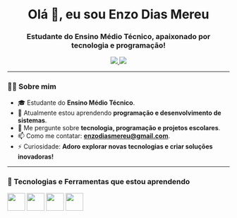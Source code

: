 <h1 align="center">Olá 👋, eu sou Enzo Dias Mereu</h1>
<h3 align="center">Estudante do Ensino Médio Técnico, apaixonado por tecnologia e programação!</h3>

<p align="center">
  <a href="mailto:enzodiasmereu@gmail.com">
    <img src="https://img.shields.io/badge/-Email-%23333?style=for-the-badge&logo=gmail&logoColor=white" />
  </a>
  <a href="https://github.com/EnzoDiasm" target="_blank">
    <img src="https://img.shields.io/badge/-GitHub-%2312100E?style=for-the-badge&logo=github&logoColor=white" />
  </a>
</p>

---

### 👨‍💻 Sobre mim

- 🎓 Estudante do **Ensino Médio Técnico**.
- 🌱 Atualmente estou aprendendo **programação e desenvolvimento de sistemas**.
- 💬 Me pergunte sobre **tecnologia, programação e projetos escolares**.
- 📫 Como me contatar: **enzodiasmereu@gmail.com**.
- ⚡ Curiosidade: **Adoro explorar novas tecnologias e criar soluções inovadoras!**

---

### 🚀 Tecnologias e Ferramentas que estou aprendendo

<p align="left">
  <img src="https://cdn.jsdelivr.net/gh/devicons/devicon/icons/javascript/javascript-original.svg" width="40" height="40" />
  <img src="https://cdn.jsdelivr.net/gh/devicons/devicon/icons/html5/html5-original.svg" width="40" height="40" />
  <img src="https://cdn.jsdelivr.net/gh/devicons/devicon/icons/css3/css3-original.svg" width="40" height="40" />
  <img src="https://cdn.jsdelivr.net/gh/devicons/devicon/icons/python/python-original.svg" width="40" height="40" />
</p>
